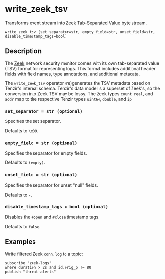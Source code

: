 # write_zeek_tsv

Transforms event stream into Zeek Tab-Separated Value byte stream.

```tql
write_zeek_tsv [set_separator=str, empty_field=str, unset_field=str, disable_timestamp_tags=bool]
```

## Description

The [Zeek](https://zeek.org) network security monitor comes with its own
tab-separated value (TSV) format for representing logs. This format includes
additional header fields with field names, type annotations, and additional
metadata.

The `write_zeek_tsv` operator (re)generates the TSV metadata based on
Tenzir's internal schema. Tenzir's data model is a superset of
Zeek's, so the conversion into Zeek TSV may be lossy. The Zeek types `count`,
`real`, and `addr` map to the respective Tenzir types `uint64`, `double`, and
`ip`.

### `set_separator = str (optional)`

Specifies the set separator.

Defaults to `\x09`.

### `empty_field = str (optional)`

Specifies the separator for empty fields.

Defaults to `(empty)`.

### `unset_field = str (optional)`

Specifies the separator for unset "null" fields.

Defaults to `-`.

### `disable_timestamp_tags = bool (optional)`

Disables the `#open` and `#close` timestamp tags.

Defaults to `false`.

## Examples

Write filtered Zeek `conn.log` to a topic:

```tql
subscribe "zeek-logs"
where duration > 2s and id.orig_p != 80
publish "threat-alerts"
```
